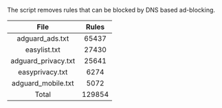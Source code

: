 The script removes rules that can be blocked by DNS based ad-blocking.


| File | Rules |
|:----:|:-----:|
| adguard_ads.txt | 65437 |
| easylist.txt | 27430 |
| adguard_privacy.txt | 25641 |
| easyprivacy.txt | 6274 |
| adguard_mobile.txt | 5072 |
| Total | 129854 |